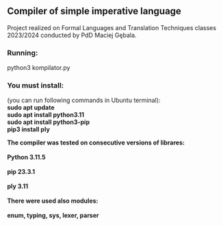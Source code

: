 <h2>Compiler of simple imperative language</h2>
Project realized on Formal Languages and Translation Techniques 
classes 2023/2024 conducted by PdD Maciej Gębala.

<h3>Running:</h3>
python3 kompilator.py <name of source file> <name of output file>

<h3>You must install:</h3>
(you can run following commands in Ubuntu terminal):<b></br>
sudo apt update<b></br>
sudo apt install python3.11<b></br>
sudo apt install python3-pip<b></br>
pip3 install ply<b></br>

The compiler was tested on consecutive versions of librares:<br></br>
Python 3.11.5<br></br>
pip 23.3.1<br></br>
ply 3.11<br></br>
There were used also modules:<br></br>
enum, typing, sys, lexer, parser



